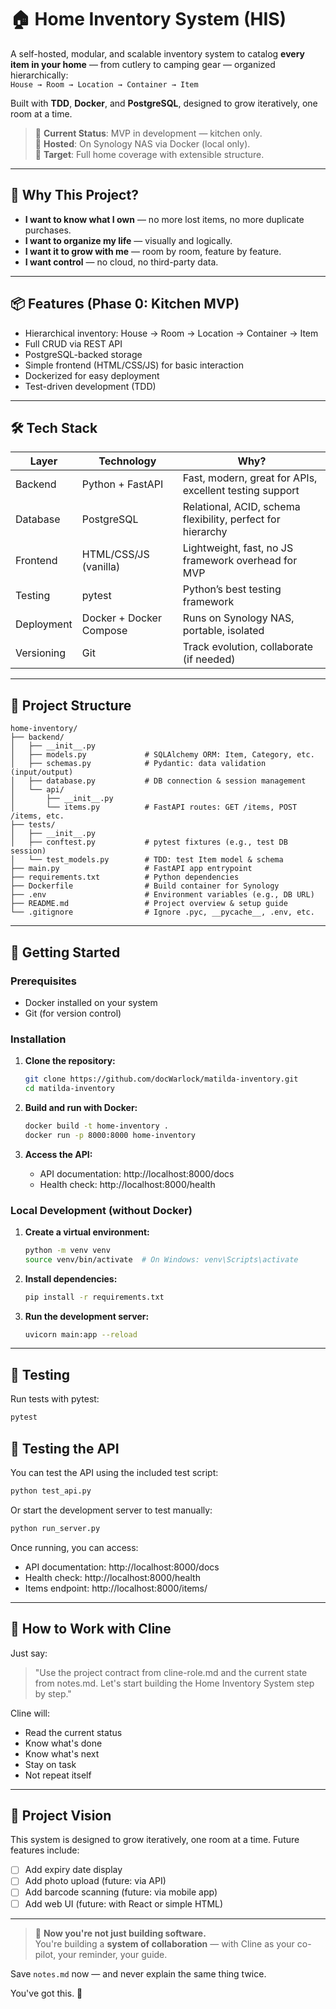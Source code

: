 # 🏠 Home Inventory System (HIS)

A self-hosted, modular, and scalable inventory system to catalog **every item in your home** — from cutlery to camping gear — organized hierarchically:  
`House → Room → Location → Container → Item`

Built with **TDD**, **Docker**, and **PostgreSQL**, designed to grow iteratively, one room at a time.

> 📌 **Current Status**: MVP in development — kitchen only.  
> 📌 **Hosted**: On Synology NAS via Docker (local only).  
> 📌 **Target**: Full home coverage with extensible structure.

---

## 🧩 Why This Project?

- **I want to know what I own** — no more lost items, no more duplicate purchases.
- **I want to organize my life** — visually and logically.
- **I want it to grow with me** — room by room, feature by feature.
- **I want control** — no cloud, no third-party data.

---

## 📦 Features (Phase 0: Kitchen MVP)

- Hierarchical inventory: House → Room → Location → Container → Item
- Full CRUD via REST API
- PostgreSQL-backed storage
- Simple frontend (HTML/CSS/JS) for basic interaction
- Dockerized for easy deployment
- Test-driven development (TDD)

---

## 🛠 Tech Stack

| Layer       | Technology             | Why? |
|------------|------------------------|------|
| Backend    | Python + FastAPI       | Fast, modern, great for APIs, excellent testing support |
| Database   | PostgreSQL             | Relational, ACID, schema flexibility, perfect for hierarchy |
| Frontend   | HTML/CSS/JS (vanilla)  | Lightweight, fast, no JS framework overhead for MVP |
| Testing    | pytest                 | Python’s best testing framework |
| Deployment | Docker + Docker Compose| Runs on Synology NAS, portable, isolated |
| Versioning | Git                    | Track evolution, collaborate (if needed) |

---

## 📁 Project Structure

```
home-inventory/
├── backend/
│   ├── __init__.py
│   ├── models.py             # SQLAlchemy ORM: Item, Category, etc.
│   ├── schemas.py            # Pydantic: data validation (input/output)
│   ├── database.py           # DB connection & session management
│   └── api/
│       ├── __init__.py
│       └── items.py          # FastAPI routes: GET /items, POST /items, etc.
├── tests/
│   ├── __init__.py
│   ├── conftest.py           # pytest fixtures (e.g., test DB session)
│   └── test_models.py        # TDD: test Item model & schema
├── main.py                   # FastAPI app entrypoint
├── requirements.txt          # Python dependencies
├── Dockerfile                # Build container for Synology
├── .env                      # Environment variables (e.g., DB URL)
├── README.md                 # Project overview & setup guide
└── .gitignore                # Ignore .pyc, __pycache__, .env, etc.
```

---

## 🚀 Getting Started

### Prerequisites
- Docker installed on your system
- Git (for version control)

### Installation

1. **Clone the repository:**
   ```bash
   git clone https://github.com/docWarlock/matilda-inventory.git
   cd matilda-inventory
   ```

2. **Build and run with Docker:**
   ```bash
   docker build -t home-inventory .
   docker run -p 8000:8000 home-inventory
   ```

3. **Access the API:**
   - API documentation: http://localhost:8000/docs
   - Health check: http://localhost:8000/health

### Local Development (without Docker)

1. **Create a virtual environment:**
   ```bash
   python -m venv venv
   source venv/bin/activate  # On Windows: venv\Scripts\activate
   ```

2. **Install dependencies:**
   ```bash
   pip install -r requirements.txt
   ```

3. **Run the development server:**
   ```bash
   uvicorn main:app --reload
   ```

---

## 🧪 Testing

Run tests with pytest:
```bash
pytest
```

## 🔧 Testing the API

You can test the API using the included test script:
```bash
python test_api.py
```

Or start the development server to test manually:
```bash
python run_server.py
```

Once running, you can access:
- API documentation: http://localhost:8000/docs
- Health check: http://localhost:8000/health
- Items endpoint: http://localhost:8000/items/

---

## 🧠 How to Work with Cline

Just say:
> "Use the project contract from cline-role.md and the current state from notes.md. Let's start building the Home Inventory System step by step."

Cline will:
- Read the current status
- Know what's done
- Know what's next
- Stay on task
- Not repeat itself

---

## 🌟 Project Vision

This system is designed to grow iteratively, one room at a time. Future features include:

- [ ] Add expiry date display
- [ ] Add photo upload (future: via API)
- [ ] Add barcode scanning (future: via mobile app)
- [ ] Add web UI (future: with React or simple HTML)

---

> 🎯 **Now you're not just building software.**  
> You're building a **system of collaboration** — with Cline as your co-pilot, your reminder, your guide.

Save `notes.md` now — and never explain the same thing twice.

You've got this. 🚀
